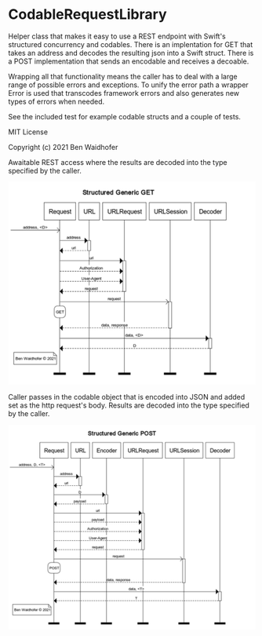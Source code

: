 # CodableRequestLibrary

Helper class that makes it easy to use a REST endpoint with Swift's structured concurrency and codables. There is an implentation for GET that takes an address and decodes the resulting json into a Swift struct. There is a POST implementation that sends an encodable and receives a decoable.

Wrapping all that functionality means the caller has to deal with a large range of possible errors and exceptions. To unify the error path a wrapper Error is used that transcodes framework errors and also generates new types of errors when needed.

See the included test for example codable structs and a couple of tests.

MIT License

Copyright (c) 2021 Ben Waidhofer

Awaitable REST access where the results are decoded into the type specified by the caller.

![Structured Generic GET](Resources/GetDiagram.png)

Caller passes in the codable object that is encoded into JSON and added set as the http request's body. Results are decoded into the type specified by the caller.

![Structured Generic POST](Resources/PostDiagram.png)
